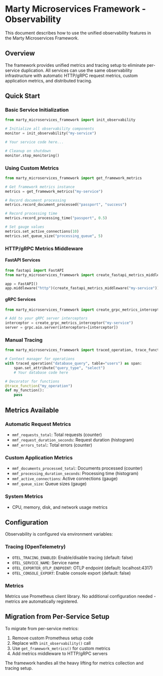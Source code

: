 # Marty Microservices Framework - Observability

This document describes how to use the unified observability features in the Marty Microservices Framework.

## Overview

The framework provides unified metrics and tracing setup to eliminate per-service duplication. All services can use the same observability infrastructure with automatic HTTP/gRPC request metrics, custom application metrics, and distributed tracing.

## Quick Start

### Basic Service Initialization

```python
from marty_microservices_framework import init_observability

# Initialize all observability components
monitor = init_observability("my-service")

# Your service code here...

# Cleanup on shutdown
monitor.stop_monitoring()
```

### Using Custom Metrics

```python
from marty_microservices_framework import get_framework_metrics

# Get framework metrics instance
metrics = get_framework_metrics("my-service")

# Record document processing
metrics.record_document_processed("passport", "success")

# Record processing time
metrics.record_processing_time("passport", 0.5)

# Set gauge values
metrics.set_active_connections(10)
metrics.set_queue_size("processing_queue", 5)
```

### HTTP/gRPC Metrics Middleware

#### FastAPI Services

```python
from fastapi import FastAPI
from marty_microservices_framework import create_fastapi_metrics_middleware

app = FastAPI()
app.middleware("http")(create_fastapi_metrics_middleware("my-service"))
```

#### gRPC Services

```python
from marty_microservices_framework import create_grpc_metrics_interceptor

# Add to your gRPC server interceptors
interceptor = create_grpc_metrics_interceptor("my-service")
server = grpc.aio.server(interceptors=[interceptor])
```

### Manual Tracing

```python
from marty_microservices_framework import traced_operation, trace_function

# Context manager for operations
with traced_operation("database_query", table="users") as span:
    span.set_attribute("query_type", "select")
    # Your database code here

# Decorator for functions
@trace_function("my_operation")
def my_function():
    pass
```

## Metrics Available

### Automatic Request Metrics

- `mmf_requests_total`: Total requests (counter)
- `mmf_request_duration_seconds`: Request duration (histogram)
- `mmf_errors_total`: Total errors (counter)

### Custom Application Metrics

- `mmf_documents_processed_total`: Documents processed (counter)
- `mmf_processing_duration_seconds`: Processing time (histogram)
- `mmf_active_connections`: Active connections (gauge)
- `mmf_queue_size`: Queue sizes (gauge)

### System Metrics

- CPU, memory, disk, and network usage metrics

## Configuration

Observability is configured via environment variables:

### Tracing (OpenTelemetry)

- `OTEL_TRACING_ENABLED`: Enable/disable tracing (default: false)
- `OTEL_SERVICE_NAME`: Service name
- `OTEL_EXPORTER_OTLP_ENDPOINT`: OTLP endpoint (default: localhost:4317)
- `OTEL_CONSOLE_EXPORT`: Enable console export (default: false)

### Metrics

Metrics use Prometheus client library. No additional configuration needed - metrics are automatically registered.

## Migration from Per-Service Setup

To migrate from per-service metrics:

1. Remove custom Prometheus setup code
2. Replace with `init_observability()` call
3. Use `get_framework_metrics()` for custom metrics
4. Add metrics middleware to HTTP/gRPC servers

The framework handles all the heavy lifting for metrics collection and tracing setup.
